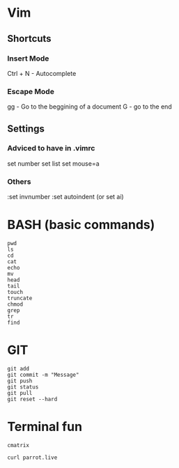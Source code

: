 # Vim 

## Shortcuts

### Insert Mode
Ctrl + N - Autocomplete

### Escape Mode
gg - Go to the beggining of a document
G - go to the end

## Settings

### Adviced to have in .vimrc

set number
set list
set mouse=a


### Others

:set invnumber
:set autoindent (or set ai)

# BASH (basic commands)

```
pwd
ls
cd
cat
echo
mv
head
tail
touch
truncate
chmod
grep
tr
find
```

# GIT
```
git add
git commit -m "Message"
git push
git status
git pull
git reset --hard
```













# Terminal fun

```
cmatrix

curl parrot.live
```
